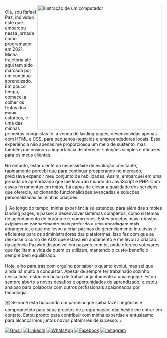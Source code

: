 <img src="https://raw.githubusercontent.com/MicaelliMedeiros/micaellimedeiros/master/image/computer-illustration.png" alt="ilustração de um computador" min-width="400px" max-width="400px" width="400px" align="right">

<p align="left"> 
  Olá, sou Rafael Paz, indivíduo este que embarcou nessa jornada como programador em 2021. Minha trajetória até aqui tem sido marcada por um contínuo aprendizado. Em pouco tempo, comecei a colher os frutos dos meus esforços, e uma das minhas primeiras conquistas foi a venda de landing pages, desenvolvidas apenas com HTML e CSS, para pequenos negócios e empreendedores locais. Essa experiência não apenas me proporcionou um meio de sustento, mas também me ensinou a importância de oferecer soluções simples e eficazes para os meus clientes.<br><br>
No entanto, estar ciente da necessidade de evolução constante, rapidamente percebi que para continuar prosperando no mercado, precisava expandir meu conjunto de habilidades. Assim, embarquei em uma jornada de aprendizado que me levou ao mundo do JavaScript e PHP. Com essas ferramentas em mãos, fui capaz de elevar a qualidade dos serviços que oferecia, adicionando funcionalidades avançadas e soluções personalizadas às minhas criações.<br><br>
💼 Ao longo do tempo, minha experiência se estendeu para além das simples landing pages, e passei a desenvolver sistemas completos, como sistemas de agendamento de horário e e-commerces. Estes projetos mais robustos exigiam um conhecimento mais profundo e uma abordagem mais abrangente, o que me levou a criar páginas de gerenciamento intuitivas e eficientes para os administradores das plataformas. Isso fez com que eu deixasse o curso de ADS que estava em andamento e me levou a criação da agência Pazweb disponível em pazweb.com.br, onde ofereço softwares que facilitam a vida de quem os utilizam, mantendo o custo-benefício sempre bem equilibrado.<br><br>
Hoje, olho para trás com orgulho por saber o quanto evolui, mas sei que ainda há muito a conquistar. Apesar de sempre ter trabalhado sozinho nessa área, estou em busca de trabalhar juntamente a uma equipe. Estou sempre aberto a novos desafios e oportunidades de aprendizado, e estou ansioso para colaborar com outros profissionais apaixonados por tecnologia.
</p>

<p align="left">
    ✉️ Se você está buscando um parceiro que saiba fazer negócios e comprometido para seus projetos de programação, não hesite em entrar em contato. Estou pronto para contribuir com minha expertise e entusiasmo para alcançarmos juntos novos patamares de sucesso: ⤵️
</p>

<p align="left">
  <a href="mailto:rafaelpaz10rpp@gmail.com" title="Gmail">
  <img src="https://img.shields.io/badge/-Gmail-FF0000?style=flat-square&labelColor=FF0000&logo=gmail&logoColor=white&link=mailto:rafaelpaz10rpp@gmail.com" alt="Gmail"/></a>
  <a href="https://www.linkedin.com/in/rafael-paz-268607212/" title="LinkedIn">
  <img src="https://img.shields.io/badge/-Linkedin-0e76a8?style=flat-square&logo=Linkedin&logoColor=white&link=https://www.linkedin.com/in/rafael-paz-268607212/" alt="LinkedIn"/></a>
  <a href="https://wa.me/message/AB3UPRUADASXF1" title="WhatsApp">
  <img src="https://img.shields.io/badge/-WhatsApp-25d366?style=flat-square&labelColor=25d366&logo=whatsapp&logoColor=white&link=https://wa.me/message/AB3UPRUADASXF1" alt="WhatsApp"/></a>
  <a href="profile.php?id=100090622508925" title="Facebook">
  <img src="https://img.shields.io/badge/-Facebook-3b5998?style=flat-square&labelColor=3b5998&logo=facebook&logoColor=white&link=profile.php?id=100090622508925" alt="Facebook"/></a>
  <a href="https://instagram.com/pazweb?igshid=ZDdkNTZiNTM" title="Instagram">
  <img src="https://img.shields.io/badge/-Instagram-DF0174?style=flat-square&labelColor=DF0174&logo=instagram&logoColor=white&link=https://instagram.com/pazweb?igshid=ZDdkNTZiNTM=" alt="Instagram"/></a>
</p>
